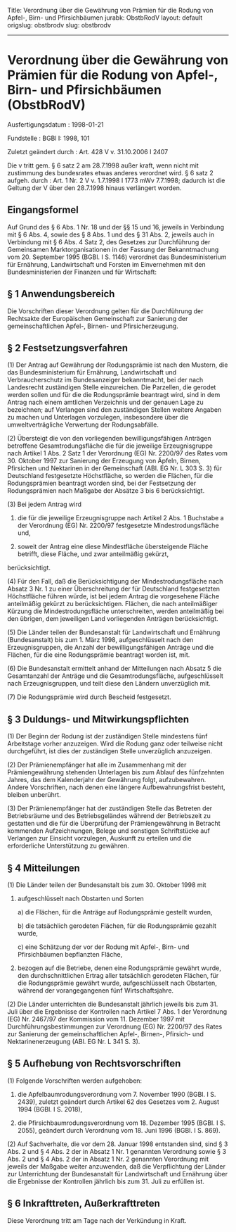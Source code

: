Title: Verordnung über die Gewährung von Prämien für die Rodung von Apfel-, Birn-
  und Pfirsichbäumen
jurabk: ObstbRodV
layout: default
origslug: obstbrodv
slug: obstbrodv

---

# Verordnung über die Gewährung von Prämien für die Rodung von Apfel-, Birn- und Pfirsichbäumen (ObstbRodV)

Ausfertigungsdatum
:   1998-01-21

Fundstelle
:   BGBl I: 1998, 101

Zuletzt geändert durch
:   Art. 428 V v. 31.10.2006 I 2407

Die v tritt gem. § 6 satz 2 am 28.7.1998 außer kraft, wenn nicht mit zustimmung des bundesrates etwas anderes verordnet wird. § 6 satz 2 aufgeh. durch
:   Art. 1 Nr. 2 V v. 1.7.1998 I 1773 mWv 7.7.1998; dadurch ist die Geltung der V über den 28.7.1998 hinaus verlängert worden.


## Eingangsformel

Auf Grund des § 6 Abs. 1 Nr. 18 und der §§ 15 und 16, jeweils in
Verbindung mit § 6 Abs. 4, sowie des § 8 Abs. 1 und des § 31 Abs. 2,
jeweils auch in Verbindung mit § 6 Abs. 4 Satz 2, des Gesetzes zur
Durchführung der Gemeinsamen Marktorganisationen in der Fassung der
Bekanntmachung vom 20. September 1995 (BGBl. I S. 1146) verordnet das
Bundesministerium für Ernährung, Landwirtschaft und Forsten im
Einvernehmen mit den Bundesministerien der Finanzen und für
Wirtschaft:


## § 1 Anwendungsbereich

Die Vorschriften dieser Verordnung gelten für die Durchführung der
Rechtsakte der Europäischen Gemeinschaft zur Sanierung der
gemeinschaftlichen Apfel-, Birnen- und Pfirsicherzeugung.


## § 2 Festsetzungsverfahren

(1) Der Antrag auf Gewährung der Rodungsprämie ist nach den Mustern,
die das Bundesministerium für Ernährung, Landwirtschaft und
Verbraucherschutz im Bundesanzeiger bekanntmacht, bei der nach
Landesrecht zuständigen Stelle einzureichen. Die Parzellen, die
gerodet werden sollen und für die die Rodungsprämie beantragt wird,
sind in dem Antrag nach einem amtlichen Verzeichnis und der genauen
Lage zu bezeichnen; auf Verlangen sind den zuständigen Stellen weitere
Angaben zu machen und Unterlagen vorzulegen, insbesondere über die
umweltverträgliche Verwertung der Rodungsabfälle.

(2) Übersteigt die von den vorliegenden bewilligungsfähigen Anträgen
betroffene Gesamtrodungsfläche die für die jeweilige Erzeugnisgruppe
nach Artikel 1 Abs. 2 Satz 1 der Verordnung (EG) Nr. 2200/97 des Rates
vom 30. Oktober 1997 zur Sanierung der Erzeugung von Äpfeln, Birnen,
Pfirsichen und Nektarinen in der Gemeinschaft (ABl. EG Nr. L 303 S. 3)
für Deutschland festgesetzte Höchstfläche, so werden die Flächen, für
die Rodungsprämien beantragt worden sind, bei der Festsetzung der
Rodungsprämien nach Maßgabe der Absätze 3 bis 6 berücksichtigt.

(3) Bei jedem Antrag wird

1.  die für die jeweilige Erzeugnisgruppe nach Artikel 2 Abs. 1 Buchstabe
    a der Verordnung (EG) Nr. 2200/97 festgesetzte Mindestrodungsfläche
    und,


2.  soweit der Antrag eine diese Mindestfläche übersteigende Fläche
    betrifft, diese Fläche, und zwar anteilmäßig gekürzt,



berücksichtigt.

(4) Für den Fall, daß die Berücksichtigung der Mindestrodungsfläche
nach Absatz 3 Nr. 1 zu einer Überschreitung der für Deutschland
festgesetzten Höchstfläche führen würde, ist bei jedem Antrag die
vorgesehene Fläche anteilmäßig gekürzt zu berücksichtigen. Flächen,
die nach anteilmäßiger Kürzung die Mindestrodungsfläche
unterschreiten, werden anteilmäßig bei den übrigen, dem jeweiligen
Land vorliegenden Anträgen berücksichtigt.

(5) Die Länder teilen der Bundesanstalt für Landwirtschaft und
Ernährung (Bundesanstalt) bis zum 1. März 1998, aufgeschlüsselt nach
den Erzeugnisgruppen, die Anzahl der bewilligungsfähigen Anträge und
die Flächen, für die eine Rodungsprämie beantragt worden ist, mit.

(6) Die Bundesanstalt ermittelt anhand der Mitteilungen nach Absatz 5
die Gesamtanzahl der Anträge und die Gesamtrodungsfläche,
aufgeschlüsselt nach Erzeugnisgruppen, und teilt diese den Ländern
unverzüglich mit.

(7) Die Rodungsprämie wird durch Bescheid festgesetzt.


## § 3 Duldungs- und Mitwirkungspflichten

(1) Der Beginn der Rodung ist der zuständigen Stelle mindestens fünf
Arbeitstage vorher anzuzeigen. Wird die Rodung ganz oder teilweise
nicht durchgeführt, ist dies der zuständigen Stelle unverzüglich
anzuzeigen.

(2) Der Prämienempfänger hat alle im Zusammenhang mit der
Prämiengewährung stehenden Unterlagen bis zum Ablauf des fünfzehnten
Jahres, das dem Kalenderjahr der Gewährung folgt, aufzubewahren.
Andere Vorschriften, nach denen eine längere Aufbewahrungsfrist
besteht, bleiben unberührt.

(3) Der Prämienempfänger hat der zuständigen Stelle das Betreten der
Betriebsräume und des Betriebsgeländes während der Betriebszeit zu
gestatten und die für die Überprüfung der Prämiengewährung in Betracht
kommenden Aufzeichnungen, Belege und sonstigen Schriftstücke auf
Verlangen zur Einsicht vorzulegen, Auskunft zu erteilen und die
erforderliche Unterstützung zu gewähren.


## § 4 Mitteilungen

(1) Die Länder teilen der Bundesanstalt bis zum 30. Oktober 1998 mit

1.  aufgeschlüsselt nach Obstarten und Sorten

    a)  die Flächen, für die Anträge auf Rodungsprämie gestellt wurden,


    b)  die tatsächlich gerodeten Flächen, für die Rodungsprämie gezahlt
        wurde,


    c)  eine Schätzung der vor der Rodung mit Apfel-, Birn- und Pfirsichbäumen
        bepflanzten Fläche,





2.  bezogen auf die Betriebe, denen eine Rodungsprämie gewährt wurde, den
    durchschnittlichen Ertrag aller tatsächlich gerodeten Flächen, für die
    Rodungsprämie gewährt wurde, aufgeschlüsselt nach Obstarten, während
    der vorangegangenen fünf Wirtschaftsjahre.




(2) Die Länder unterrichten die Bundesanstalt jährlich jeweils bis zum
31\. Juli über die Ergebnisse der Kontrollen nach Artikel 7 Abs. 1 der
Verordnung (EG) Nr. 2467/97 der Kommission vom 11. Dezember 1997 mit
Durchführungsbestimmungen zur Verordnung (EG) Nr. 2200/97 des Rates
zur Sanierung der gemeinschaftlichen Apfel-, Birnen-, Pfirsich- und
Nektarinenerzeugung (ABl. EG Nr. L 341 S. 3).


## § 5 Aufhebung von Rechtsvorschriften

(1) Folgende Vorschriften werden aufgehoben:

1.  die Apfelbaumrodungsverordnung vom 7. November 1990 (BGBl. I S. 2439),
    zuletzt geändert durch Artikel 62 des Gesetzes vom 2. August 1994
    (BGBl. I S. 2018),


2.  die Pfirsichbaumrodungsverordnung vom 18. Dezember 1995 (BGBl. I S.
    2055), geändert durch Verordnung vom 18. Juni 1996 (BGBl. I S. 869).




(2) Auf Sachverhalte, die vor dem 28. Januar 1998 entstanden sind,
sind § 3 Abs. 2 und § 4 Abs. 2 der in Absatz 1 Nr. 1 genannten
Verordnung sowie § 3 Abs. 2 und § 4 Abs. 2 der in Absatz 1 Nr. 2
genannten Verordnung mit jeweils der Maßgabe weiter anzuwenden, daß
die Verpflichtung der Länder zur Unterrichtung der Bundesanstalt für
Landwirtschaft und Ernährung über die Ergebnisse der Kontrollen
jährlich bis zum 31. Juli zu erfüllen ist.


## § 6 Inkrafttreten, Außerkrafttreten

Diese Verordnung tritt am Tage nach der Verkündung in Kraft.

